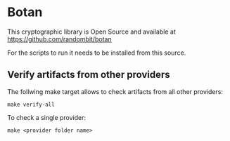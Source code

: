 # Botan

This cryptographic library is Open Source and available at
https://github.com/randombit/botan

For the scripts to run it needs to be installed from this source.

## Verify artifacts from other providers

The follwing make target allows to check artifacts from all other providers:

    make verify-all

To check a single provider:

    make <provider folder name>
